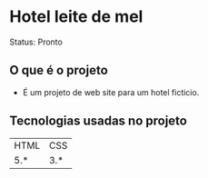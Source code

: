 <h1>Hotel leite de mel</h1>

Status: Pronto

## O que é o projeto

+ É um projeto de web site para um hotel ficticio.

## Tecnologias usadas no projeto

 <table>
    <tr>
    <td>HTML</td>
    <td>CSS</td>
    </tr>
    <tr>
    <td>5.*</td>
    <td>3.*</td>
    </tr>
</table>